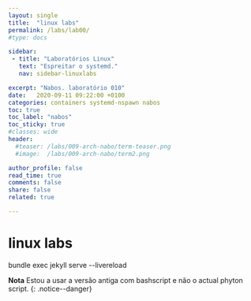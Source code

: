 ```yaml
---
layout: single
title:  "linux labs"
permalink: /labs/lab00/
#type: docs

sidebar:
 - title: "Laboratórios Linux"
   text: "Espreitar o systemd."
   nav: sidebar-linuxlabs

excerpt: "Nabos. laboratório 010"
date:   2020-09-11 09:22:00 +0100
categories: containers systemd-nspawn nabos
toc: true
toc_label: "nabos"
toc_sticky: true
#classes: wide
header:
  #teaser: /labs/009-arch-nabo/term-teaser.png
  #image:  /labs/009-arch-nabo/term2.png

author_profile: false
read_time: true
comments: false
share: false
related: true

---
```









# linux labs

bundle exec jekyll serve --livereload



**Nota** Estou a usar a versão antiga com bashscript e não o actual phyton script.
{: .notice--danger}